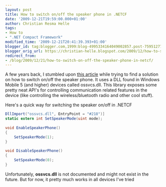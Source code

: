 ```yaml
---
layout: post
title: How to switch on/off the speaker phone in .NETCF
date: '2009-12-21T19:59:00.000+01:00'
author: Christian Resma Helle
tags:
- How to
- ".NET Compact Framework"
modified_time: '2009-12-21T20:41:39.393+01:00'
blogger_id: tag:blogger.com,1999:blog-4995334164049002857.post-7595127709834734069
blogger_orig_url: https://christian-helle.blogspot.com/2009/12/how-to-switch-onoff-speaker-phone-in.html
redirect_from:
- /blog/2009/12/21/how-to-switch-on-off-the-speaker-phone-in-netcf/
---
```


A few years back, I stumbled upon [this article](https://www.pocketmagic.net/controlling-the-speakerphone/) while trying to find a solution on how to switch on/off the speaker phone. It uses a DLL found in Windows Mobile 5 (and higher) devices called ossvcs.dll. This library exposes some pretty neat API's for controlling communication related features in the device (like controlling the wireless/bluetooth radio and other cool stuff).

Here's a quick way for switching the speaker on/off in .NETCF

```csharp
DllImport("ossvcs.dll", EntryPoint = "#218")]        
static extern int SetSpeakerMode(uint mode);
 
void EnableSpeakerPhone()
{
    SetSpeakerMode(1);
}
 
void DisableSpeakerPhone()
{
    SetSpeakerMode(0);
}
```

Unfortunately, **ossvcs.dll** is not documented and might not exist in the future. But for now, it pretty much works in all devices I've tried